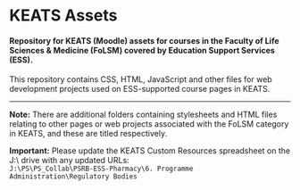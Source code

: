 # KEATS Assets
<h4>Repository for KEATS (Moodle) assets for courses in the Faculty of Life Sciences & Medicine (FoLSM) covered by Education Support Services (ESS).</h4>
<p>This repository contains CSS, HTML, JavaScript and other files for web development projects used on ESS-supported course pages in KEATS.</p>
<hr>
<p><b>Note:</b> There are additional folders containing stylesheets and HTML files relating to other pages or web projects associated with the FoLSM category in KEATS, and these are titled respectively.</p>
<p><b>Important:</b> Please update the KEATS Custom Resources spreadsheet on the J:\ drive with any updated URLs:
  <br><code>J:\PS\PS_Collab\PSRB-ESS-Pharmacy\6. Programme Administration\Regulatory Bodies</code>
</p>

